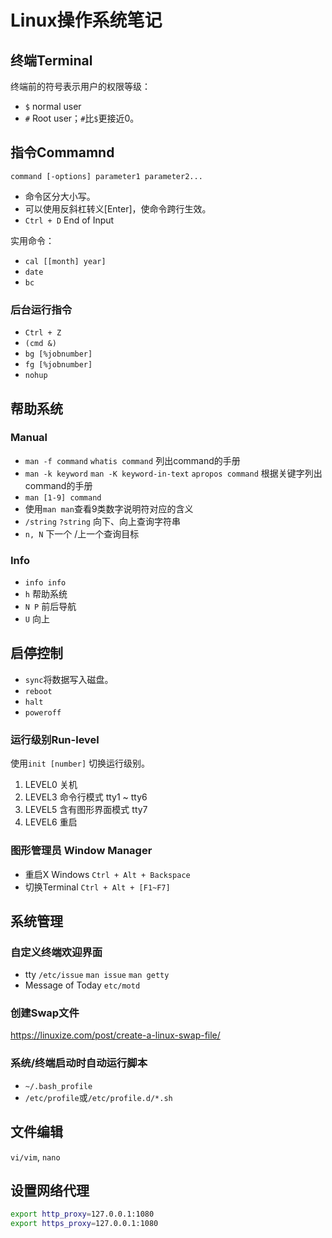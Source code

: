 # Linux操作系统笔记

## 终端Terminal

终端前的符号表示用户的权限等级：

- `$` normal user
- `#` Root user；`#`比`$`更接近0。

## 指令Commamnd

`command [-options] parameter1 parameter2...`

- 命令区分大小写。
- 可以使用反斜杠转义[Enter]，使命令跨行生效。
- `Ctrl + D` End of Input

实用命令：

- `cal [[month] year]`
- `date`
- `bc`

### 后台运行指令

- `Ctrl + Z`
- `(cmd &)`
- `bg [%jobnumber]`
- `fg [%jobnumber]`
- `nohup`

## 帮助系统

### Manual

- `man -f command` `whatis command` 列出command的手册
- `man -k keyword` `man -K keyword-in-text` `apropos command` 根据关键字列出command的手册
- `man [1-9] command`
- 使用`man man`查看9类数字说明符对应的含义
- `/string` `?string` 向下、向上查询字符串
- `n, N` 下一个 /上一个查询目标

### Info

- `info info`
- `h` 帮助系统
- `N P` 前后导航
- `U` 向上

## 启停控制

- `sync`将数据写入磁盘。
- `reboot`
- `halt`
- `poweroff`

### 运行级别Run-level

使用`init [number]` 切换运行级别。

1. LEVEL0 关机
2. LEVEL3 命令行模式 tty1 ~ tty6
3. LEVEL5 含有图形界面模式 tty7
4. LEVEL6 重启

### 图形管理员 Window Manager

- 重启X Windows `Ctrl + Alt + Backspace`
- 切换Terminal `Ctrl + Alt + [F1~F7]`

## 系统管理

### 自定义终端欢迎界面

- tty `/etc/issue` `man issue` `man getty`
- Message of Today `etc/motd`

### 创建Swap文件

<https://linuxize.com/post/create-a-linux-swap-file/>

### 系统/终端启动时自动运行脚本

- `~/.bash_profile`
- `/etc/profile`或`/etc/profile.d/*.sh`

## 文件编辑

`vi/vim`, `nano`

## 设置网络代理

```sh
export http_proxy=127.0.0.1:1080
export https_proxy=127.0.0.1:1080
```
